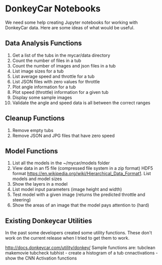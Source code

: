 # DonkeyCar Notebooks

We need some help creating Jupyter notebooks for working with DonkeyCar data.
Here are some ideas of what would be useful.

## Data Analysis Functions
1. Get a list of the tubs in the mycar/data directory
1. Count the number of files in a tub
2. Count the number of images and json files in a tub
1. List image sizes for a tub
1. List average speed and throttle for a tub
1. List JSON files with zero values for throttle
1. Plot angle information for a tub
1. Plot speed (throttle) information for a given tub
1. Display some sample images
1. Validate the angle and speed data is all between the correct ranges

## Cleanup Functions
1. Remove empty tubs
1. Remove JSON and JPG files that have zero speed

## Model Functions
1. List all the models in the ~/mycar/models folder
1. View data in an f5 file (compressed file system in a zip format) HDF5 format https://en.wikipedia.org/wiki/Hierarchical_Data_Format1. List models and model sizes
1. Show the layers in a model
1. List model input parameters (image height and width)
1. Test model with a given image (returns the predicted throttle and steering)
1. Show the areas of an image that the model pays attention to (hard)

## Existing Donkeycar Utilities
In the past some developers created some utility functions.  These don't work on the current release when I tried to get them to work.

http://docs.donkeycar.com/utility/donkey/
Sample functions are:
tubclean
makemovie
tubcheck
tubhist - create a histogram of a tub
cnnactivations - show the CNN Activation functions
